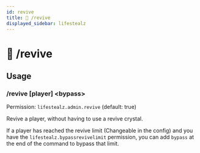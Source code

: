 ```yaml
---
id: revive
title: 🔮 /revive
displayed_sidebar: lifestealz
---
```


# 🔮 /revive

## Usage

### /revive \[player] \<bypass>

Permission: `lifestealz.admin.revive` (default: true)

Revive a player, without having to use a revive crystal.

If a player has reached the revive limit (Changeable in the config) and you have the `lifestealz.bypassrevivelimit` permission, you can add `bypass` at the end of the command to bypass that limit.
